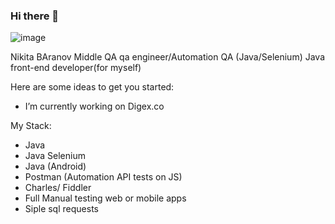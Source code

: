### Hi there 👋

![image](https://user-images.githubusercontent.com/56918229/180444105-1c8353f7-efce-44ad-adde-70b424d25a04.png)


Nikita BAranov
Middle QA qa engineer/Automation QA (Java/Selenium)
Java front-end developer(for myself)

Here are some ideas to get you started:

- I’m currently working on Digex.co
 
My Stack:
- Java
- Java Selenium
- Java (Android)
- Postman (Automation API tests on JS)
- Charles/ Fiddler
- Full Manual testing web or mobile apps
- Siple sql requests

